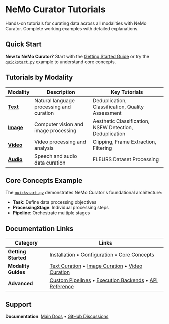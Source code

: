 # NeMo Curator Tutorials

Hands-on tutorials for curating data across all modalities with NeMo Curator. Complete working examples with detailed explanations.

## Quick Start

**New to NeMo Curator?** Start with the [Getting Started Guide](https://docs.nvidia.com/nemo/curator/latest/get-started/index.html) or try the [`quickstart.py`](quickstart.py) example to understand core concepts.

## Tutorials by Modality

| Modality | Description | Key Tutorials |
|----------|-------------|---------------|
| **[Text](text/)** | Natural language processing and curation | Deduplication, Classification, Quality Assessment |
| **[Image](image/)** | Computer vision and image processing | Aesthetic Classification, NSFW Detection, Deduplication |
| **[Video](video/)** | Video processing and analysis | Clipping, Frame Extraction, Filtering |
| **[Audio](audio/)** | Speech and audio data curation | FLEURS Dataset Processing |

## Core Concepts Example

The [`quickstart.py`](quickstart.py) demonstrates NeMo Curator's foundational architecture:
- **Task**: Define data processing objectives
- **ProcessingStage**: Individual processing steps
- **Pipeline**: Orchestrate multiple stages

## Documentation Links

| Category | Links |
|----------|-------|
| **Getting Started** | [Installation](https://docs.nvidia.com/nemo/curator/latest/get-started/installation.html) • [Configuration](https://docs.nvidia.com/nemo/curator/latest/get-started/configuration.html) • [Core Concepts](https://docs.nvidia.com/nemo/curator/latest/about/concepts/index.html) |
| **Modality Guides** | [Text Curation](https://docs.nvidia.com/nemo/curator/latest/curate-text/index.html) • [Image Curation](https://docs.nvidia.com/nemo/curator/latest/curate-images/index.html) • [Video Curation](https://docs.nvidia.com/nemo/curator/latest/curate-video/index.html) |
| **Advanced** | [Custom Pipelines](https://docs.nvidia.com/nemo/curator/latest/reference/index.html) • [Execution Backends](https://docs.nvidia.com/nemo/curator/latest/reference/infrastructure/execution-backends.html) • [API Reference](https://docs.nvidia.com/nemo/curator/latest/apidocs/index.html) |

## Support

**Documentation**: [Main Docs](https://docs.nvidia.com/nemo/curator/latest/) • [GitHub Discussions](https://github.com/NVIDIA-NeMo/Curator/discussions)